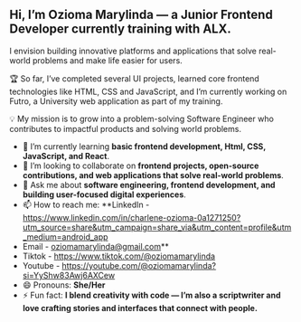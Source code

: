 ## Hi, **I’m Ozioma Marylinda** — a Junior Frontend Developer currently training with ALX.

I envision building innovative platforms and applications that solve real-world problems and make life easier for users.

🏆 So far, I’ve completed several UI projects, learned core frontend technologies like HTML, CSS and JavaScript, and I’m currently working on Futro, a University web application as part of my training.

💡 My mission is to grow into a problem-solving Software Engineer who contributes to impactful products and solving world problems.

* 🌱 I’m currently learning **basic frontend development, Html, CSS, JavaScript, and React**.
* 👯 I’m looking to collaborate on **frontend projects, open-source contributions, and web applications that solve real-world problems**.
* 💬 Ask me about **software engineering, frontend development, and building user-focused digital experiences**.
* 📫 How to reach me: **LinkedIn - https://www.linkedin.com/in/charlene-ozioma-0a1271250?utm_source=share&utm_campaign=share_via&utm_content=profile&utm_medium=android_app
*  Email - oziomamarylinda@gmail.com**
*  Tiktok -  https://www.tiktok.com/@oziomamarylinda
*  Youtube -  https://youtube.com/@oziomamarylinda?si=YyShw83Awj6AXCew
* 😄 Pronouns: **She/Her**
* ⚡ Fun fact: **I blend creativity with code — I’m also a scriptwriter and love crafting stories and interfaces that connect with people.**



